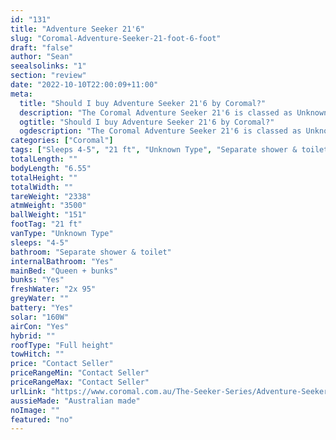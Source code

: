 ```yaml
---
id: "131"
title: "Adventure Seeker 21'6"
slug: "Coromal-Adventure-Seeker-21-foot-6-foot"
draft: "false"
author: "Sean"
seealsolinks: "1"
section: "review"
date: "2022-10-10T22:00:09+11:00"
meta:
  title: "Should I buy Adventure Seeker 21'6 by Coromal?"
  description: "The Coromal Adventure Seeker 21'6 is classed as Unknown Type, and sleeps 4-5 people. It is Australian made and comes in at 21 ft. It generally has Separate shower & toilet."
  ogtitle: "Should I buy Adventure Seeker 21'6 by Coromal?"
  ogdescription: "The Coromal Adventure Seeker 21'6 is classed as Unknown Type, and sleeps 4-5 people. It is Australian made and comes in at 21 ft. It generally has Separate shower & toilet."
categories: ["Coromal"]
tags: ["Sleeps 4-5", "21 ft", "Unknown Type", "Separate shower & toilet", "Full height", "Price Unknown", "Australian made"]
totalLength: ""
bodyLength: "6.55"
totalHeight: ""
totalWidth: ""
tareWeight: "2338"
atmWeight: "3500"
ballWeight: "151"
footTag: "21 ft"
vanType: "Unknown Type"
sleeps: "4-5"
bathroom: "Separate shower & toilet"
internalBathroom: "Yes"
mainBed: "Queen + bunks"
bunks: "Yes"
freshWater: "2x 95"
greyWater: ""
battery: "Yes"
solar: "160W"
airCon: "Yes"
hybrid: ""
roofType: "Full height"
towHitch: ""
price: "Contact Seller"
priceRangeMin: "Contact Seller"
priceRangeMax: "Contact Seller"
urlLink: "https://www.coromal.com.au/The-Seeker-Series/Adventure-Seeker"
aussieMade: "Australian made"
noImage: ""
featured: "no"
---
```

